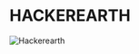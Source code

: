  # HACKEREARTH

![Hackerearth](https://user-images.githubusercontent.com/77672209/152631791-71c2318f-653d-4a2a-8827-ce5afc93b6c8.png)